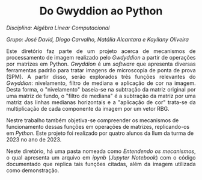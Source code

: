 <h1 align="center"> Do Gwyddion ao Python </h1>

<p><em>Disciplina: Algébra Linear Computacional</em><p>
<p><em>Grupo: José David, Diogo Carvalho, Natália Alcantara e Kayllany Oliveira </em><p>

<p align = "justify"> Este diretório faz parte de um projeto acerca de mecanismos de processamento de imagem realizado pelo <i>Gwdyddion</i> a partir de operações por matrizes em Python. <i>Gwyddion</i> é um <i>software</i> que apresenta diversas ferramentas padrão para tratar imagens de microscopia de ponta de prova (SPM). A partir disso, serão explorados três funções relevantes do <i>Gwyddion</i>: nivelamento, filtro de mediana e aplicação de cor na imagem. Desta forma, o "nivelamento" baseia-se na subtração da matriz original por uma matriz de fundo, o "filtro de mediana" é a subtração da matriz por uma matriz das linhas medianas horizontais e a "aplicação de cor" trata-se da multiplicação de cada componente da imagem por um vetor RBG.
  
Nestre trabalho também objetiva-se compreender os mecanismos de funcionamento dessas funções em operações de matrizes, replicando-os em <i>Python</i>. Este projeto foi realizado por quatro alunos da Ilum da turma de 2023 no ano de 2023. 

<p align = "justify"> Neste diretório, há uma pasta nomeada como <i>Entendendo os mecanismos</i>, o qual apresenta um arquivo em <i>ipynb</i> (<i>Jupyter Notebook</i>) com o código documentado que replica tais funções citadas, além da imagem utilizada como demonstração. </p>

